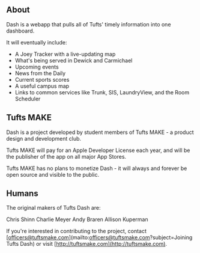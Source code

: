 ## About

Dash is a webapp that pulls all of Tufts' timely information into one dashboard.

It will eventually include:

- A Joey Tracker with a live-updating map
- What's being served in Dewick and Carmichael
- Upcoming events
- News from the Daily
- Current sports scores
- A useful campus map
- Links to common services like Trunk, SIS, LaundryView, and the Room Scheduler

## Tufts MAKE

Dash is a project developed by student members of Tufts MAKE - a product design and development club.

Tufts MAKE will pay for an Apple Developer License each year, and will be the publisher of the app on all major App Stores.

Tufts MAKE has no plans to monetize Dash - it will always and forever be open source and visible to the public.

## Humans

The original makers of Tufts Dash are:

Chris Shinn
Charlie Meyer
Andy Braren
Allison Kuperman

If you're interested in contributing to the project, contact [officers@tuftsmake.com](mailto:officers@tuftsmake.com?subject=Joining Tufts Dash) or visit [http://tuftsmake.com](http://tuftsmake.com).
